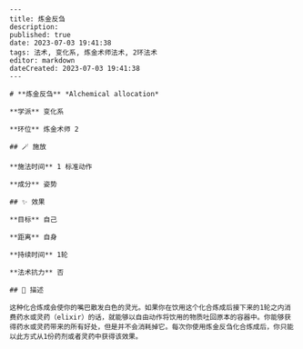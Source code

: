 
    ---
    title: 炼金反刍
    description: 
    published: true
    date: 2023-07-03 19:41:38
    tags: 法术, 变化系, 炼金术师法术, 2环法术
    editor: markdown
    dateCreated: 2023-07-03 19:41:38
    ---

    # **炼金反刍** *Alchemical allocation*

    **学派** 变化系 

    **环位** 炼金术师 2

    ## 🪄 施放

    **施法时间** 1 标准动作

    **成分** 姿势

    ## ✨ 效果 

    **目标** 自己 

    **距离** 自身  

    **持续时间** 1轮 

    **法术抗力** 否

    ## 📖 描述

    这种化合炼成会使你的嘴巴散发白色的灵光。如果你在饮用这个化合炼成后接下来的1轮之内消费药水或灵药（elixir）的话，就能够以自由动作将饮用的物质吐回原本的容器中。你能够获得药水或灵药带来的所有好处，但是并不会消耗掉它。每次你使用炼金反刍化合炼成后，你只能以此方式从1份药剂或者灵药中获得该效果。
    